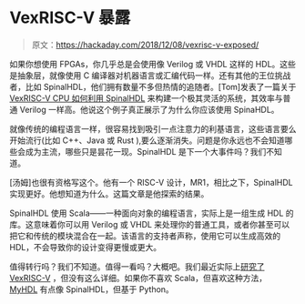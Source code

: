 # VexRISC-V 暴露

> 原文：<https://hackaday.com/2018/12/08/vexrisc-v-exposed/>

如果你想使用 FPGAs，你几乎总是会使用像 Verilog 或 VHDL 这样的 HDL。这些是抽象层，就像使用 C 编译器对机器语言或汇编代码一样。还有其他的王位挑战者，比如 SpinalHDL，他们拥有数量不多但热情的追随者。[Tom]发表了一篇关于 [VexRISC-V CPU 如何利用 SpinalHDL](https://tomverbeure.github.io/rtl/2018/12/06/The-VexRiscV-CPU-A-New-Way-To-Design.html) 来构建一个极其灵活的系统，其效率与普通 Verilog 一样高。他说这个例子真正展示了为什么你应该使用 SpinaHDL。

就像传统的编程语言一样，很容易找到吸引一点注意力的利基语言，这些语言要么开始流行(比如 C++、Java 或 Rust ),要么逐渐消失。问题是你永远也不会知道哪些会成为主流，哪些只是昙花一现。SpinalHDL 是下一个大事件吗？我们不知道。

[汤姆]也很有资格写这个。他有一个 RISC-V 设计，MR1，相比之下，SpinalHDL 实现更好。他想知道为什么。这篇文章是他探索的结果。

SpinalHDL 使用 Scala——一种面向对象的编程语言，实际上是一组生成 HDL 的库。这意味着你可以用 Verilog 或 VHDL 来处理你的普通工具，或者你甚至可以把它和传统的模块混合在一起。该语言的支持者声称，使用它可以生成高效的 HDL，不会导致你的设计变得更慢或更大。

值得转行吗？我们不知道。值得一看吗？大概吧。我们最近实际上[研究了 VexRISC-V](https://hackaday.com/2017/07/21/vexriscv-a-modular-risc-v-implementation-for-fpga/) ，但没有这么详细。如果你不喜欢 Scala，但喜欢这种方法， [MyHDL](https://hackaday.com/2012/06/13/myhdl-python-programming-option-for-fpga/) 有点像 SpinalHDL，但基于 Python。